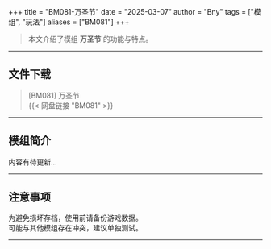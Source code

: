 +++
title = "BM081-万圣节"
date = "2025-03-07"
author = "Bny"
tags = ["模组", "玩法"]
aliases = ["BM081"]
+++

> 本文介绍了模组 **万圣节** 的功能与特点。

---

## 文件下载

> [BM081] 万圣节  
{{< 网盘链接 "BM081" >}}  

---

## 模组简介

>  
内容有待更新...  

---

## 注意事项

>  
为避免损坏存档，使用前请备份游戏数据。  
可能与其他模组存在冲突，建议单独测试。  

---

